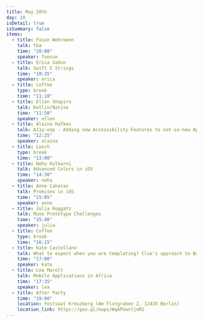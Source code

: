 ```yaml
---
title: May 28th
day: 28
isDetail: true
isSummary: false
items:
  - title: Füsun Wehrmann
    talk: tba
    time: "10:00"
    speaker: fuesun
  - title: Erica Sadun
    talk: Swift 5 Strings
    time: "10:35"
    speaker: erica
  - title: Coffee
    type: break
    time: "11:10"
  - title: Ellen Shapiro
    talk: Kotlin/Native
    time: "11:50"
    speaker: ellen
  - title: Alaina Kafkes
    talk: A11y-oop - Adding new Accessibility Features to not-so-new Apps
    time: "12:25"
    speaker: alaina
  - title: Lunch
    type: break
    time: "13:00"
  - title: Neha Kulkarni
    talk: Advanced Colors in iOS
    time: "14:30"
    speaker: neha
  - title: Anne Cahalan
    talk: Promises in iOS
    time: "15:05"
    speaker: anne
  - title: Julia Roggatz
    talk: Muse Prototype Challenges
    time: "15:40"
    speaker: julia
  - title: Coffee
    type: break 
    time: "16:15"
  - title: Kate Castellano
    talk: What to expect when you are templating? Clue’s approach to Backend Driven UIs
    time: "17:00"
    speaker: kate
  - title: Lea Marolt
    talk: Mobile Applications in Africa
    time: "17:35"
    speaker: lea
  - title: After Party
    time: "19:00"
    location: Festsaal Kreuzberg (Am Flutgraben 2, 12435 Berlin)
    location_link: https://goo.gl/maps/WqAPUwn7jnM2
---
```


